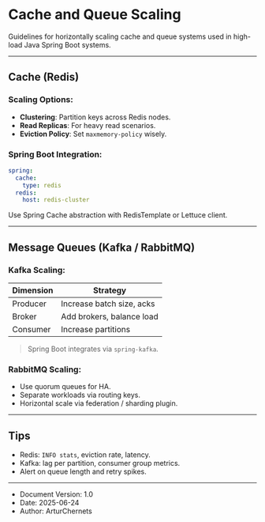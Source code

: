 # Cache and Queue Scaling

Guidelines for horizontally scaling cache and queue systems used in high-load Java Spring Boot systems.

---

## Cache (Redis)

### Scaling Options:
- **Clustering**: Partition keys across Redis nodes.
- **Read Replicas**: For heavy read scenarios.
- **Eviction Policy**: Set `maxmemory-policy` wisely.

### Spring Boot Integration:
```yaml
spring:
  cache:
    type: redis
  redis:
    host: redis-cluster
```

Use Spring Cache abstraction with RedisTemplate or Lettuce client.

---

## Message Queues (Kafka / RabbitMQ)

### Kafka Scaling:

| Dimension | Strategy                    |
|----------|-----------------------------|
| Producer | Increase batch size, acks   |
| Broker   | Add brokers, balance load   |
| Consumer | Increase partitions         |

> Spring Boot integrates via `spring-kafka`.

### RabbitMQ Scaling:
- Use quorum queues for HA.
- Separate workloads via routing keys.
- Horizontal scale via federation / sharding plugin.

---

## Tips

- Redis: `INFO stats`, eviction rate, latency.
- Kafka: lag per partition, consumer group metrics.
- Alert on queue length and retry spikes.

---

* Document Version: 1.0
* Date: 2025-06-24
* Author: ArturChernets
